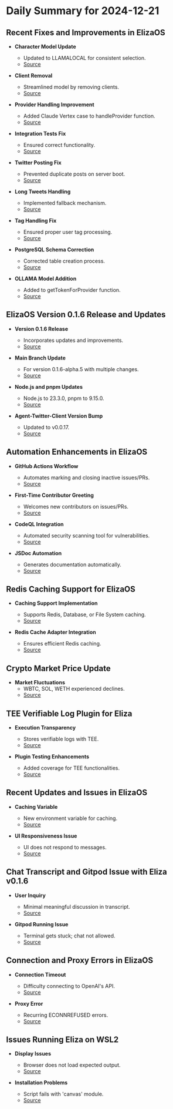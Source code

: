 # Daily Summary for 2024-12-21

## Recent Fixes and Improvements in ElizaOS
- **Character Model Update**
  - Updated to LLAMALOCAL for consistent selection.
  - [Source](https://github.com/elizaOS/eliza/commit/8cde48c9293a7a9483b7748d544d9e34218df746)

- **Client Removal**
  - Streamlined model by removing clients.
  - [Source](https://github.com/elizaOS/eliza/commit/998b6c289058af19da3b5bb9b65fc7638d28ca91)

- **Provider Handling Improvement**
  - Added Claude Vertex case to handleProvider function.
  - [Source](https://github.com/elizaOS/eliza/commit/dfab4c1f1ecd780ad3dccaf0643deed7160119bb)

- **Integration Tests Fix**
  - Ensured correct functionality.
  - [Source](https://github.com/elizaOS/eliza/commit/7a59ec31e9c63991cc0e5460b75f64bf5ab9cb56)

- **Twitter Posting Fix**
  - Prevented duplicate posts on server boot.
  - [Source](https://github.com/elizaOS/eliza/pull/1329)

- **Long Tweets Handling**
  - Implemented fallback mechanism.
  - [Source](https://github.com/elizaOS/eliza/pull/1339)

- **Tag Handling Fix**
  - Ensured proper user tag processing.
  - [Source](https://github.com/elizaOS/eliza/pull/1305)

- **PostgreSQL Schema Correction**
  - Corrected table creation process.
  - [Source](https://github.com/elizaOS/eliza/pull/1345)

- **OLLAMA Model Addition**
  - Added to getTokenForProvider function.
  - [Source](https://github.com/elizaOS/eliza/pull/1338)

## ElizaOS Version 0.1.6 Release and Updates
- **Version 0.1.6 Release**
  - Incorporates updates and improvements.
  - [Source](https://github.com/elizaOS/eliza/commit/54fe8da8b14e922d5d61a646276d147b417f8b18)

- **Main Branch Update**
  - For version 0.1.6-alpha.5 with multiple changes.
  - [Source](https://github.com/elizaOS/eliza/commit/2d8f960d7a0fcb3d30a7da4d83e3cca610e215b7)

- **Node.js and pnpm Updates**
  - Node.js to 23.3.0, pnpm to 9.15.0.
  - [Source](https://github.com/elizaOS/eliza/commit/641ececf67a41825d06ac94be12add7dd4029a6e)

- **Agent-Twitter-Client Version Bump**
  - Updated to v0.0.17.
  - [Source](https://github.com/elizaOS/eliza/pull/1311)

## Automation Enhancements in ElizaOS
- **GitHub Actions Workflow**
  - Automates marking and closing inactive issues/PRs.
  - [Source](https://github.com/elizaOS/eliza/pull/1317)

- **First-Time Contributor Greeting**
  - Welcomes new contributors on issues/PRs.
  - [Source](https://github.com/elizaOS/eliza/pull/1316)

- **CodeQL Integration**
  - Automated security scanning tool for vulnerabilities.
  - [Source](https://github.com/elizaOS/eliza/pull/1314)

- **JSDoc Automation**
  - Generates documentation automatically.
  - [Source](https://github.com/elizaOS/eliza/pull/1343)

## Redis Caching Support for ElizaOS
- **Caching Support Implementation**
  - Supports Redis, Database, or File System caching.
  - [Source](https://github.com/elizaOS/eliza/commit/a1515d8b5b0103aa37075167822c45b70afa8fa3)

- **Redis Cache Adapter Integration**
  - Ensures efficient Redis caching.
  - [Source](https://github.com/elizaOS/eliza/commit/e0c72a4197373a57ec06f386815669b0069ee3f7)

## Crypto Market Price Update
- **Market Fluctuations**
  - WBTC, SOL, WETH experienced declines.
  - [Source](https://api.crypto/prices/2024-12-21)

## TEE Verifiable Log Plugin for Eliza
- **Execution Transparency**
  - Stores verifiable logs with TEE.
  - [Source](https://github.com/elizaOS/eliza/pull/1331)

- **Plugin Testing Enhancements**
  - Added coverage for TEE functionalities.
  - [Source](https://github.com/elizaOS/eliza/issues/1324)

## Recent Updates and Issues in ElizaOS
- **Caching Variable**
  - New environment variable for caching.
  - [Source](https://github.com/elizaOS/eliza/commit/1275946e17a21872253284fcc36ceec2bdc3f916)

- **UI Responsiveness Issue**
  - UI does not respond to messages.
  - [Source](https://github.com/elizaOS/eliza/issues/1334)

## Chat Transcript and Gitpod Issue with Eliza v0.1.6
- **User Inquiry**
  - Minimal meaningful discussion in transcript.
  - [Source](https://discord.com/channels/1253563208833433701/1326603270893867064)

- **Gitpod Running Issue**
  - Terminal gets stuck; chat not allowed.
  - [Source](https://github.com/elizaOS/eliza/issues/1328)

## Connection and Proxy Errors in ElizaOS
- **Connection Timeout**
  - Difficulty connecting to OpenAI's API.
  - [Source](https://github.com/elizaOS/eliza/issues/1332)

- **Proxy Error**
  - Recurring ECONNREFUSED errors.
  - [Source](https://github.com/elizaOS/eliza/issues/1322)

## Issues Running Eliza on WSL2
- **Display Issues**
  - Browser does not load expected output.
  - [Source](https://github.com/elizaOS/eliza/issues/1326)

- **Installation Problems**
  - Script fails with 'canvas' module.
  - [Source](https://github.com/elizaOS/eliza/issues/1302)
